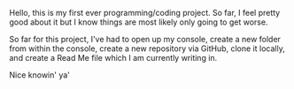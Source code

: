 Hello, this is my first ever programming/coding project. So far, I feel pretty good about it but I know things are most likely only going to get worse.

So far for this project, I've had to open up my console, create a new folder from within the console, create a new repository via GitHub, clone it locally, and create a Read Me file which I am currently writing in.

Nice knowin' ya'

